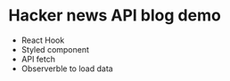 # Hacker news API blog demo


- React Hook
- Styled component
- API fetch
- Observerble to load data
